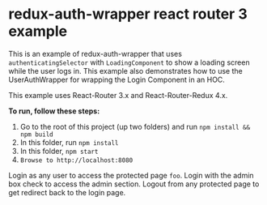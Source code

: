 redux-auth-wrapper react router 3 example
=================================

This is an example of redux-auth-wrapper that uses `authenticatingSelector` with `LoadingComponent`
to show a loading screen while the user logs in. This example also demonstrates how to use the UserAuthWrapper for
wrapping the Login Component in an HOC.

This example uses React-Router 3.x and React-Router-Redux 4.x.

**To run, follow these steps:**

1. Go to the root of this project (up two folders) and run `npm install && npm build`
2. In this folder, run `npm install`
3. In this folder, `npm start`
4. `Browse to http://localhost:8080`

Login as any user to access the protected page `foo`.
Login with the admin box check to access the admin section.
Logout from any protected page to get redirect back to the login page.
